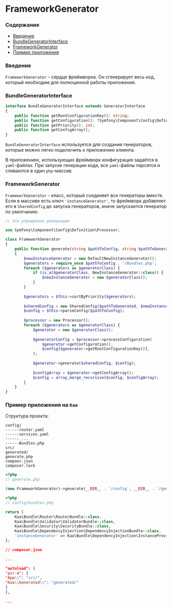 # FrameworkGenerator

### Содержание

* [Введение](#введение)
* [BundleGeneratorInterface](#Bundlegeneratorinterface)
* [FrameworkGenerator](#frameworkgenerator)
* [Пример приложения](#пример-приложения-на-kaa)

### Введение

`FrameworkGenerator` - сердце фреймворка.
Он сгенерирует весь код, который необходим для полноценной работы приложения.

### BundleGeneratorInterface

```php
interface BundleGeneratorInterface extends GeneratorInterface
{
    public function getRootConfigurationKey(): string;
    public function getConfiguration(): ?Symfony\Component\Config\Definition\NodeInterface;
    public function getPriority(): int;
    public function getConfigArray();
}
```

`BundleGeneratorInterface` используется для создания генераторов, которые можно легко подключить к приложению клиента.

В приложениях, использующих фреймворк конфигурация задаётся в `yaml`-файлах.
При запуске генерации кода, все `yaml`-файлы парсятся и сливаются в один `php`-массив.

### FrameworkGenerator

`FrameworkGenerator` - класс, который соединяет все генераторы вместе.
Если в массиве есть ключ `'instanceGenerator'`, то фреймворк добавляет его
в `SharedConfig` до запуска генераторов, иначе запускается генератор по умолчанию.

```php
// Это упрощённая реализация

use Symfony\Component\Config\Definition\Processor;

class FrameworkGenerator
{
    public function generate(string $pathToConfig, string $pathToGenerated): void
    {
        $newInstanceGenerator = new DefaultNewInstanceGenerator();
        $generators = require_once $pathToConfig . '/Bundles.php';
        foreach ($generators as $generatorClass) {
            if (is_a($generatorClass, NewInstanceGenerator::class)) {
                $newInstanceGenerator = new $generatorClass();
            }
        }
        
        $generators = $this->sortByPriority($generators);
        
        $sharedConfig = new SharedConfig($pathToGenerated, $newInstanceGenerator);
        $config = $this->parseConfig($pathToConfig);
        
        $processor = new Processor();
        foreach ($generators as $generatorClass) {
            $generator = new $generatorClass();
            
            $generatorConfig = $processor->processConfiguration(
                $generator->getConfiguration(),
                $config[$generator->getRootConfigurationKey()],
            );
           
            $generator->generate($sharedConfig, $config);
            
            $configArray = $generator->getConfigArray();
            $config = array_merge_recursive($config, $configArray);
        }
    }
}
```

### Пример приложения на `Kaa`

Структура проекта:

```
config/
------router.yaml
------services.yaml
------ ...
------Bundles.php
src/
generated/
generate.php
compoer.json
composer.lock
```

```php
<?php
// generate.php

(new FrameworkGenerator)->generate(__DIR__ . '/config', __DIR__ . '/generated');
```

```php
<?php
// config/bundles.php

return [
    Kaa\Bundle\Router\RouterBundle::class,
    Kaa\Bundle\Validator\ValidatorBundle::class,
    Kaa\Bundle\Security\SecurityBundle::class,
    Kaa\Bundle\DependencyInjection\DependencyInjectionBundle::class,
    'instanceGenerator' => Kaa\Bundle\DependencyInjection\InstanceProvider::class,
];
```

```json
// composer.json

...

"autoload": {
"psr-4": {
"App\\": "src/",
"Kaa\\Generated\\": "generated/"
}
},

...
```
